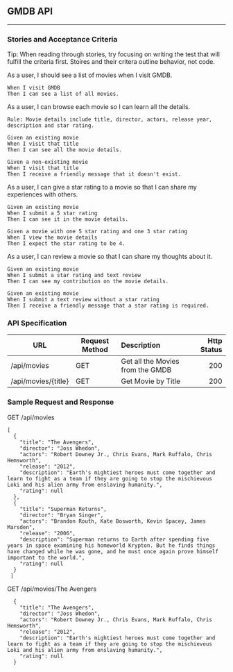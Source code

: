 ## GMDB API
- - - - -

### Stories and Acceptance Criteria

Tip: When reading through stories, try focusing on writing the test that will fulfill the criteria first. Stoires and their critera outline behavior, not code.

As a user, I should see a list of movies when I visit GMDB.
````
When I visit GMDB
Then I can see a list of all movies.
````

As a user, I can browse each movie so I can learn all the details.

````
Rule: Movie details include title, director, actors, release year, description and star rating.

Given an existing movie
When I visit that title
Then I can see all the movie details.

Given a non-existing movie
When I visit that title
Then I receive a friendly message that it doesn't exist.
````

As a user, I can give a star rating to a movie so that I can share my experiences with others.
````
Given an existing movie
When I submit a 5 star rating
Then I can see it in the movie details.

Given a movie with one 5 star rating and one 3 star rating
When I view the movie details
Then I expect the star rating to be 4.
````

As a user, I can review a movie so that I can share my thoughts about it.
````
Given an existing movie
When I submit a star rating and text review
Then I can see my contribution on the movie details.

Given an existing movie
When I submit a text review without a star rating
Then I receive a friendly message that a star rating is required.
````

### **API Specification**

| URL | Request Method | Description | Http Status |
|-----|----------------|:------------|------------:|
|/api/movies|GET|Get all the Movies from the GMDB| 200|
|/api/movies/{title}|GET|Get Movie by Title|200|

### **Sample Request and Response**
GET /api/movies
````
[
  {
    "title": "The Avengers",
    "director": "Joss Whedon",
    "actors": "Robert Downey Jr., Chris Evans, Mark Ruffalo, Chris Hemsworth",
    "release": "2012",
    "description": "Earth's mightiest heroes must come together and learn to fight as a team if they are going to stop the mischievous Loki and his alien army from enslaving humanity.",
    "rating": null
  },
  {
    "title": "Superman Returns",
    "director": "Bryan Singer",
    "actors": "Brandon Routh, Kate Bosworth, Kevin Spacey, James Marsden",
    "release": "2006",
    "description": "Superman returns to Earth after spending five years in space examining his homeworld Krypton. But he finds things have changed while he was gone, and he must once again prove himself important to the world.",
    "rating": null
  }
 ]
````
GET /api/movies/The Avengers

````
  {
    "title": "The Avengers",
    "director": "Joss Whedon",
    "actors": "Robert Downey Jr., Chris Evans, Mark Ruffalo, Chris Hemsworth",
    "release": "2012",
    "description": "Earth's mightiest heroes must come together and learn to fight as a team if they are going to stop the mischievous Loki and his alien army from enslaving humanity.",
    "rating": null
  }
````

